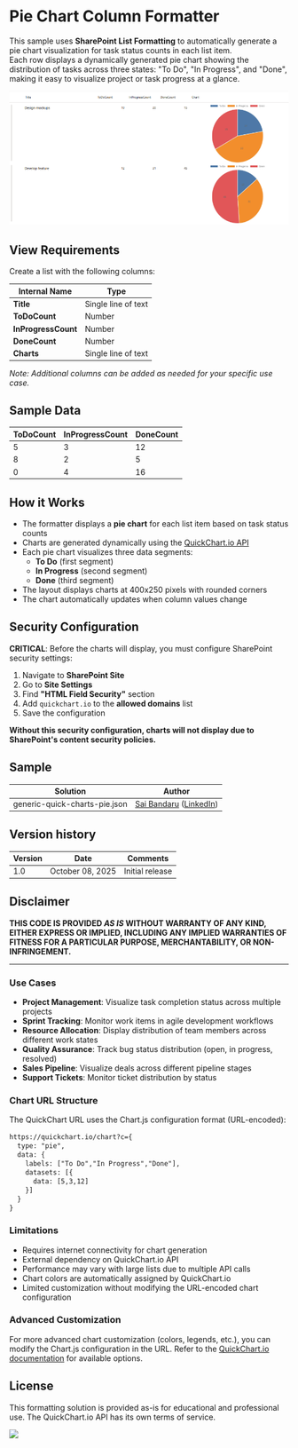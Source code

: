 # Pie Chart Column Formatter

This sample uses **SharePoint List Formatting** to automatically generate a pie chart visualization for task status counts in each list item.  
Each row displays a dynamically generated pie chart showing the distribution of tasks across three states: "To Do", "In Progress", and "Done", making it easy to visualize project or task progress at a glance.

![screenshot of the sample](./assets/screenshot.png)

## View Requirements

Create a list with the following columns:

| Internal Name        | Type    |
|---------------------|---------|
| **Title**       | Single line of text  |
| **ToDoCount**       | Number  |
| **InProgressCount** | Number  |
| **DoneCount**       | Number  |
| **Charts**       | Single line of text  |

*Note: Additional columns can be added as needed for your specific use case.*

## Sample Data

| ToDoCount | InProgressCount | DoneCount |
|-----------|----------------|-----------|
| 5         | 3              | 12        |
| 8         | 2              | 5         |
| 0         | 4              | 16        |

## How it Works

- The formatter displays a **pie chart** for each list item based on task status counts
- Charts are generated dynamically using the [QuickChart.io API](https://quickchart.io/)
- Each pie chart visualizes three data segments:
  - **To Do** (first segment)
  - **In Progress** (second segment)
  - **Done** (third segment)
- The layout displays charts at 400x250 pixels with rounded corners
- The chart automatically updates when column values change

## Security Configuration

**CRITICAL**: Before the charts will display, you must configure SharePoint security settings:

1. Navigate to **SharePoint Site**
2. Go to **Site Settings**
3. Find **"HTML Field Security"** section
4. Add `quickchart.io` to the **allowed domains** list
5. Save the configuration

**Without this security configuration, charts will not display due to SharePoint's content security policies.**

## Sample

Solution|Author
--------|---------
generic-quick-charts-pie.json | [Sai Bandaru](https://github.com/saiiiiiii) ([LinkedIn](https://www.linkedin.com/in/sai-bandaru-97a946153/))

## Version history

Version|Date|Comments
-------|----|--------
1.0|October 08, 2025|Initial release

## Disclaimer
**THIS CODE IS PROVIDED *AS IS* WITHOUT WARRANTY OF ANY KIND, EITHER EXPRESS OR IMPLIED, INCLUDING ANY IMPLIED WARRANTIES OF FITNESS FOR A PARTICULAR PURPOSE, MERCHANTABILITY, OR NON-INFRINGEMENT.**

---

### Use Cases
- **Project Management**: Visualize task completion status across multiple projects
- **Sprint Tracking**: Monitor work items in agile development workflows
- **Resource Allocation**: Display distribution of team members across different work states
- **Quality Assurance**: Track bug status distribution (open, in progress, resolved)
- **Sales Pipeline**: Visualize deals across different pipeline stages
- **Support Tickets**: Monitor ticket distribution by status

### Chart URL Structure

The QuickChart URL uses the Chart.js configuration format (URL-encoded):
```
https://quickchart.io/chart?c={
  type: "pie",
  data: {
    labels: ["To Do","In Progress","Done"],
    datasets: [{
      data: [5,3,12]
    }]
  }
}
```

### Limitations
- Requires internet connectivity for chart generation
- External dependency on QuickChart.io API
- Performance may vary with large lists due to multiple API calls
- Chart colors are automatically assigned by QuickChart.io
- Limited customization without modifying the URL-encoded chart configuration

### Advanced Customization

For more advanced chart customization (colors, legends, etc.), you can modify the Chart.js configuration in the URL. Refer to the [QuickChart.io documentation](https://quickchart.io/documentation/) for available options.

## License
This formatting solution is provided as-is for educational and professional use. The QuickChart.io API has its own terms of service.

<img src="https://pnptelemetry.azurewebsites.net/list-formatting/column-samples/generic-quick-charts-pie" />